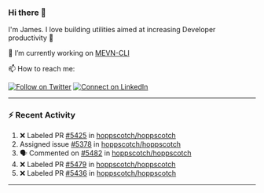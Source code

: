 ### Hi there 👋

I'm James. I love building utilities aimed at increasing Developer productivity :raised_hands: 

🔭 I’m currently working on [MEVN-CLI](https://github.com/madlabsinc/mevn-cli)

📫 How to reach me:

[![Follow on Twitter](https://img.shields.io/badge/--twitter?label=Twitter&logo=Twitter&style=social)](https://twitter.com/james_madhacks) [![Connect on LinkedIn](https://img.shields.io/badge/--linkedin?label=LinkedIn&logo=LinkedIn&style=social)](https://www.linkedin.com/in/jamesgeorge007)

---

### :zap: Recent Activity

<!--START_SECTION:activity-->
1. ❌ Labeled PR [#5425](undefined) in [hoppscotch/hoppscotch](https://github.com/hoppscotch/hoppscotch)
2.  Assigned issue [#5378](https://github.com/hoppscotch/hoppscotch/issues/5378) in [hoppscotch/hoppscotch](https://github.com/hoppscotch/hoppscotch)
3. 🗣 Commented on [#5482](https://github.com/hoppscotch/hoppscotch/pull/5482#issuecomment-3452498793) in [hoppscotch/hoppscotch](https://github.com/hoppscotch/hoppscotch)
4. ❌ Labeled PR [#5479](undefined) in [hoppscotch/hoppscotch](https://github.com/hoppscotch/hoppscotch)
5. ❌ Labeled PR [#5436](undefined) in [hoppscotch/hoppscotch](https://github.com/hoppscotch/hoppscotch)
<!--END_SECTION:activity-->

---

<!--
**jamesgeorge007/jamesgeorge007** is a ✨ _special_ ✨ repository because its `README.md` (this file) appears on your GitHub profile.

Here are some ideas to get you started:

- 🌱 I’m currently learning ...
- 👯 I’m looking to collaborate on ...
- 🤔 I’m looking for help with ...
- 💬 Ask me about ...
- 😄 Pronouns: ...
- ⚡ Fun fact: ...
-->

